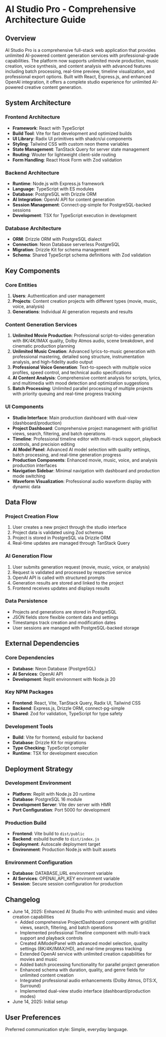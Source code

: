 # AI Studio Pro - Comprehensive Architecture Guide

## Overview

AI Studio Pro is a comprehensive full-stack web application that provides unlimited AI-powered content generation services with professional-grade capabilities. The platform now supports unlimited movie production, music creation, voice synthesis, and content analysis with advanced features including batch processing, real-time preview, timeline visualization, and professional export options. Built with React, Express.js, and enhanced OpenAI integration, it offers a complete studio experience for unlimited AI-powered creative content generation.

## System Architecture

### Frontend Architecture
- **Framework**: React with TypeScript
- **Build Tool**: Vite for fast development and optimized builds
- **UI Library**: Radix UI primitives with shadcn/ui components
- **Styling**: Tailwind CSS with custom neon theme variables
- **State Management**: TanStack Query for server state management
- **Routing**: Wouter for lightweight client-side routing
- **Form Handling**: React Hook Form with Zod validation

### Backend Architecture
- **Runtime**: Node.js with Express.js framework
- **Language**: TypeScript with ES modules
- **Database**: PostgreSQL with Drizzle ORM
- **AI Integration**: OpenAI API for content generation
- **Session Management**: Connect-pg-simple for PostgreSQL-backed sessions
- **Development**: TSX for TypeScript execution in development

### Database Architecture
- **ORM**: Drizzle ORM with PostgreSQL dialect
- **Connection**: Neon Database serverless PostgreSQL
- **Migration**: Drizzle Kit for schema management
- **Schema**: Shared TypeScript schema definitions with Zod validation

## Key Components

### Core Entities
1. **Users**: Authentication and user management
2. **Projects**: Content creation projects with different types (movie, music, voice, analysis)
3. **Generations**: Individual AI generation requests and results

### Content Generation Services
1. **Unlimited Movie Production**: Professional script-to-video generation with 8K/4K/IMAX quality, Dolby Atmos audio, scene breakdown, and cinematic production planning
2. **Unlimited Music Creation**: Advanced lyrics-to-music generation with professional mastering, detailed song structure, instrumentation analysis, and high-fidelity audio output
3. **Professional Voice Generation**: Text-to-speech with multiple voice profiles, speed control, and technical audio specifications
4. **AI Content Analysis**: Comprehensive content analysis for scripts, lyrics, and multimedia with mood detection and optimization suggestions
5. **Batch Processing**: Unlimited parallel processing of multiple projects with priority queuing and real-time progress tracking

### UI Components
- **Studio Interface**: Main production dashboard with dual-view (dashboard/production)
- **Project Dashboard**: Comprehensive project management with grid/list views, search, filtering, and batch operations
- **Timeline**: Professional timeline editor with multi-track support, playback controls, and precision editing
- **AI Model Panel**: Advanced AI model selection with quality settings, batch processing, and real-time generation progress
- **Production Components**: Enhanced movie, music, voice, and analysis production interfaces
- **Navigation Sidebar**: Minimal navigation with dashboard and production mode switching
- **Waveform Visualization**: Professional audio waveform display with dynamic data

## Data Flow

### Project Creation Flow
1. User creates a new project through the studio interface
2. Project data is validated using Zod schemas
3. Project is stored in PostgreSQL via Drizzle ORM
4. Real-time updates are managed through TanStack Query

### AI Generation Flow
1. User submits generation request (movie, music, voice, or analysis)
2. Request is validated and processed by respective service
3. OpenAI API is called with structured prompts
4. Generation results are stored and linked to the project
5. Frontend receives updates and displays results

### Data Persistence
- Projects and generations are stored in PostgreSQL
- JSON fields store flexible content data and settings
- Timestamps track creation and modification dates
- User sessions are managed with PostgreSQL-backed storage

## External Dependencies

### Core Dependencies
- **Database**: Neon Database (PostgreSQL)
- **AI Services**: OpenAI API
- **Development**: Replit environment with Node.js 20

### Key NPM Packages
- **Frontend**: React, Vite, TanStack Query, Radix UI, Tailwind CSS
- **Backend**: Express.js, Drizzle ORM, connect-pg-simple
- **Shared**: Zod for validation, TypeScript for type safety

### Development Tools
- **Build**: Vite for frontend, esbuild for backend
- **Database**: Drizzle Kit for migrations
- **Type Checking**: TypeScript compiler
- **Runtime**: TSX for development execution

## Deployment Strategy

### Development Environment
- **Platform**: Replit with Node.js 20 runtime
- **Database**: PostgreSQL 16 module
- **Development Server**: Vite dev server with HMR
- **Port Configuration**: Port 5000 for development

### Production Build
- **Frontend**: Vite build to `dist/public`
- **Backend**: esbuild bundle to `dist/index.js`
- **Deployment**: Autoscale deployment target
- **Environment**: Production Node.js with built assets

### Environment Configuration
- **Database**: DATABASE_URL environment variable
- **AI Services**: OPENAI_API_KEY environment variable
- **Session**: Secure session configuration for production

## Changelog

- June 14, 2025: Enhanced AI Studio Pro with unlimited music and video creation capabilities
  - Added comprehensive ProjectDashboard component with grid/list views, search, filtering, and batch operations
  - Implemented professional Timeline component with multi-track support and playback controls
  - Created AIModelPanel with advanced model selection, quality settings (8K/4K/IMAX/HD), and real-time progress tracking
  - Extended OpenAI service with unlimited creation capabilities for movies and music
  - Added batch processing functionality for parallel project generation
  - Enhanced schema with duration, quality, and genre fields for unlimited content creation
  - Integrated professional audio enhancements (Dolby Atmos, DTS:X, Surround)
  - Implemented dual-view studio interface (dashboard/production modes)
- June 14, 2025: Initial setup

## User Preferences

Preferred communication style: Simple, everyday language.